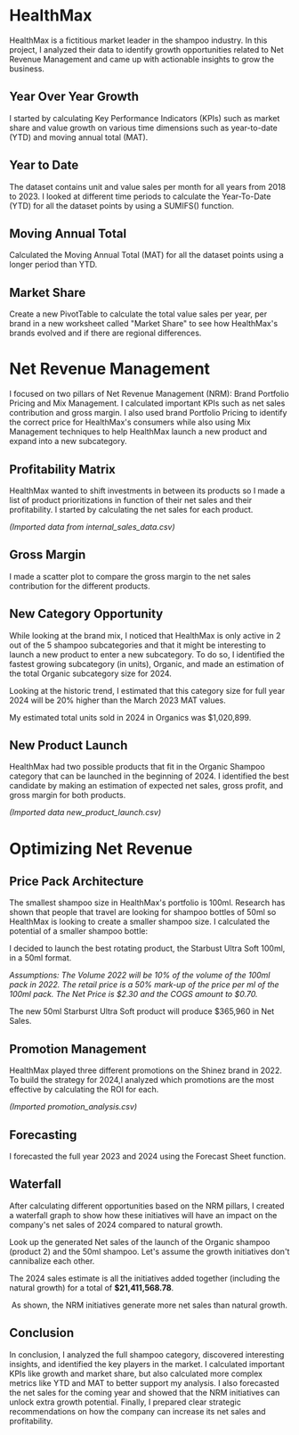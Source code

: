 # HealthMax

HealthMax is a fictitious market leader in the shampoo industry. In this project, I analyzed their data to identify growth opportunities related to Net Revenue Management and came up with actionable insights to grow the business. 

## Year Over Year Growth

I started by calculating Key Performance Indicators (KPIs) such as market share and value growth on various time dimensions such as year-to-date (YTD) and moving annual total (MAT).

## Year to Date

The dataset contains unit and value sales per month for all years from 2018 to 2023. I looked at different time periods to calculate the Year-To-Date (YTD) for all the dataset points by using a SUMIFS() function.

## Moving Annual Total

Calculated the Moving Annual Total (MAT) for all the dataset points using a longer period than YTD.

## Market Share

Create a new PivotTable to calculate the total value sales per year, per brand in a new worksheet called "Market Share" to see how HealthMax's brands evolved and if there are regional differences.

# Net Revenue Management

I focused on two pillars of Net Revenue Management (NRM): Brand Portfolio Pricing and Mix Management. I calculated important KPIs such as net sales contribution and gross margin. I also used brand Portfolio Pricing to identify the correct price for HealthMax's consumers while also using Mix Management techniques to help HealthMax launch a new product and expand into a new subcategory.

## Profitability Matrix

HealthMax wanted to shift investments in between its products so I made a list of product prioritizations in function of their net sales and their profitability. I started by calculating the net sales for each product.

*(Imported data from internal_sales_data.csv)*

## Gross Margin

I made a scatter plot to compare the gross margin to the net sales contribution for the different products.

## New Category Opportunity

While looking at the brand mix, I noticed that HealthMax is only active in 2 out of the 5 shampoo subcategories and that it might be interesting to launch a new product to enter a new subcategory. To do so, I identified the fastest growing subcategory (in units), Organic, and made an estimation of the total Organic subcategory size for 2024.

Looking at the historic trend, I estimated that this category size for full year 2024 will be 20% higher than the March 2023 MAT values.

My estimated total units sold in 2024 in Organics was $1,020,899.

## New Product Launch

HealthMax had two possible products that fit in the Organic Shampoo category that can be launched in the beginning of 2024. I identified the best candidate by making an estimation of expected net sales, gross profit, and gross margin for both products.

*(Imported data new_product_launch.csv)*

# Optimizing Net Revenue

## Price Pack Architecture

The smallest shampoo size in HealthMax's portfolio is 100ml. Research has shown that people that travel are looking for shampoo bottles of 50ml so HealthMax is looking to create a smaller shampoo size. I calculated the potential of a smaller shampoo bottle:

I decided to launch the best rotating product, the Starbust Ultra Soft 100ml, in a 50ml format.

*Assumptions: 
The Volume 2022 will be 10% of the volume of the 100ml pack in 2022.
The retail price is a 50% mark-up of the price per ml of the 100ml pack.
The Net Price is $2.30 and the COGS amount to $0.70.*

The new 50ml Starburst Ultra Soft product will produce $365,960 in Net Sales.

## Promotion Management

HealthMax played three different promotions on the Shinez brand in 2022. To build the strategy for 2024,I analyzed which promotions are the most effective by calculating the ROI for each.

*(Imported promotion_analysis.csv)*

## Forecasting

I forecasted the full year 2023 and 2024 using the Forecast Sheet function.

## Waterfall

After calculating different opportunities based on the NRM pillars, I created a waterfall graph to show how these initiatives will have an impact on the company's net sales of 2024 compared to natural growth.

Look up the generated Net sales of the launch of the Organic shampoo (product 2) and the 50ml shampoo.
Let's assume the growth initiatives don't cannibalize each other.

The 2024 sales estimate is all the initiatives added together (including the natural growth) for a total of **$21,411,568.78**.

 As shown, the NRM initiatives generate more net sales than natural growth.								

## Conclusion

In conclusion, I analyzed the full shampoo category, discovered interesting insights, and identified the key players in the market. I calculated important KPIs like growth and market share, but also calculated more complex metrics like YTD and MAT to better support my analysis. I also forecasted the net sales for the coming year and showed that the NRM initiatives can unlock extra growth potential. Finally, I prepared clear strategic recommendations on how the company can increase its net sales and profitability.
